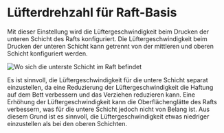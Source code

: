 Lüfterdrehzahl für Raft-Basis
====
Mit dieser Einstellung wird die Lüftergeschwindigkeit beim Drucken der unteren Schicht des Rafts konfiguriert. Die Lüftergeschwindigkeit beim Drucken der unteren Schicht kann getrennt von der mittleren und oberen Schicht konfiguriert werden.

![Wo sich die unterste Schicht im Raft befindet](../../../articles/images/raft_dimensions_simplified.svg)

Es ist sinnvoll, die Lüftergeschwindigkeit für die untere Schicht separat einzustellen, da eine Reduzierung der Lüftergeschwindigkeit die Haftung auf dem Bett verbessern und das Verziehen reduzieren kann. Eine Erhöhung der Lüftergeschwindigkeit kann die Oberflächenglätte des Rafts verbessern, was für die untere Schicht jedoch nicht von Belang ist. Aus diesem Grund ist es sinnvoll, die Lüftergeschwindigkeit etwas niedriger einzustellen als bei den oberen Schichten.